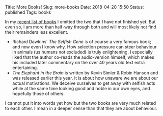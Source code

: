 Title: More Books!
Slug: more-books
Date: 2018-04-20 15:50
Status: published
Tags: books

In my [recent list of books](/books) I omitted the two that I have not finished yet. But even so, I am more than half-way through both
and will most likely not find their remainders less excellent.

* Richard Dawkins' _The Selfish Gene_ is of course a very famous book; and now even I know why. How selection pressure can steer behaviour in animals (us humans not excluded) is truly enlightening. I especially liked that the author co-reads the audio-version himself, which makes his included later commentary on the over 40 years old text extra entertaining.
* _The Elephant in the Brain_ is written by Kevin Simler & Robin Hanson and was released earlier this year. It is about how unaware we are about our actual motivations. We deceive ourselves to get away with selfish acts while at the same time looking good and noble in our own eyes, and hopefully those of others.

I cannot put it into words yet how but the two books are very much related to each other. I mean in a deeper sense than that they are about behaviour.

